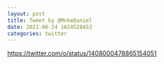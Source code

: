 ```yaml
--- 
layout: post 
title: Tweet by @MnkeDaniel 
date: 2021-06-24 1624528453 
categories: twitter 
--- 
```

https://twitter.com/o/status/1408000478865154051